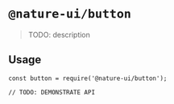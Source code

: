 # `@nature-ui/button`

> TODO: description

## Usage

```
const button = require('@nature-ui/button');

// TODO: DEMONSTRATE API
```
